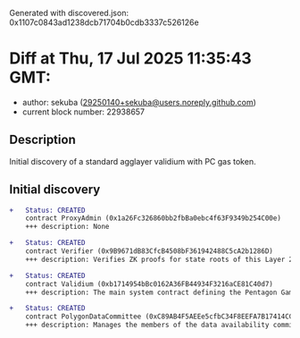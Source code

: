 Generated with discovered.json: 0x1107c0843ad1238dcb71704b0cdb3337c526126e

# Diff at Thu, 17 Jul 2025 11:35:43 GMT:

- author: sekuba (<29250140+sekuba@users.noreply.github.com>)
- current block number: 22938657

## Description

Initial discovery of a standard agglayer validium with PC gas token.

## Initial discovery

```diff
+   Status: CREATED
    contract ProxyAdmin (0x1a26Fc326860bb2fbBa0ebc4f63F9349b254C00e)
    +++ description: None
```

```diff
+   Status: CREATED
    contract Verifier (0x9B9671dB83CfcB4508bF361942488C5cA2b1286D)
    +++ description: Verifies ZK proofs for state roots of this Layer 2 via the PolygonRollupManager.
```

```diff
+   Status: CREATED
    contract Validium (0xb1714954bBc0162A36FB44934F3216aCE81C40d7)
    +++ description: The main system contract defining the Pentagon Games Layer 2 logic. Entry point for sequencing batches.
```

```diff
+   Status: CREATED
    contract PolygonDataCommittee (0xC89AB4F5AEEe5cfbC34F8EEFA7B17414CC9391aE)
    +++ description: Manages the members of the data availability committee (DAC) and the threshold for accepting commitments from them (Currently 1/1).
```
